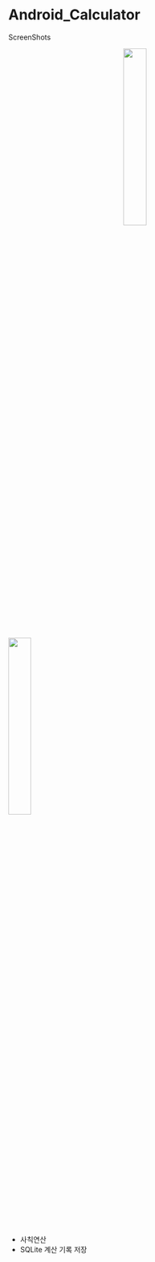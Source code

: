 # Android_Calculator

ScreenShots

<center>
<img src="https://user-images.githubusercontent.com/44284190/58169940-12610980-7ccd-11e9-9bdd-42efb476af06.jpg" width="30%">
</center>
<img src="https://user-images.githubusercontent.com/44284190/58169988-315f9b80-7ccd-11e9-85d8-f6d4a20d5165.jpg" width="30%">


- 사칙연산
- SQLite 계산 기록 저장
